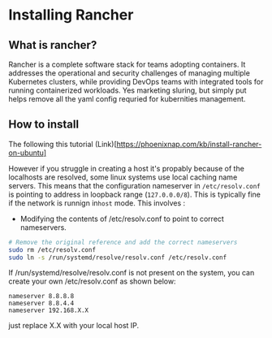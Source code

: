 # Installing Rancher

## What is rancher?
Rancher is a complete software stack for teams adopting containers. It addresses the operational and security challenges of managing multiple Kubernetes clusters, while providing DevOps teams with integrated tools for running containerized workloads. Yes marketing sluring, but simply put helps remove all the yaml config requried for kubernities management. 

## How to install
The following this tutorial (Link)[https://phoenixnap.com/kb/install-rancher-on-ubuntu]

However if you struggle in creating a host it's propably because of the localhosts are resolved, some linux systems use local caching name servers. This means that the configuration nameserver in `/etc/resolv.conf` is pointing to address in loopback range (`127.0.0.0/8`). This is typically fine if the network is runnign in`host` mode. This involves :

* Modifying the contents of /etc/resolv.conf to point to correct nameservers.
```sh
# Remove the original reference and add the correct nameservers
sudo rm /etc/resolv.conf
sudo ln -s /run/systemd/resolve/resolv.conf /etc/resolv.conf
```
If /run/systemd/resolve/resolv.conf is not present on the system, you can create your own /etc/resolv.conf as shown below:
```
nameserver 8.8.8.8
nameserver 8.8.4.4
nameserver 192.168.X.X
```
just replace X.X with your local host IP. 
